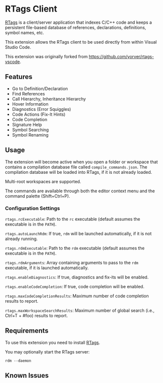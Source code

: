 # RTags Client

[RTags](https://github.com/Andersbakken/rtags) is a client/server application that indexes C/C++ code and keeps a persistent file-based database of references, declarations, definitions, symbol names, etc.

This extension allows the RTags client to be used directly from within Visual Studio Code.

This extension was originally forked from https://github.com/yorver/rtags-vscode.

## Features

* Go to Definition/Declaration
* Find References
* Call Hierarchy, Inheritance Hierarchy
* Hover Information
* Diagnostics (Error Squiggles)
* Code Actions (Fix-It Hints)
* Code Completion
* Signature Help
* Symbol Searching
* Symbol Renaming

## Usage

The extension will become active when you open a folder or workspace that contains a compilation database file called `compile_commands.json`. The compilation database will be loaded into RTags, if it is not already loaded.

Multi-root workspaces are supported.

The commands are available through both the editor context menu and the command palette (Shift+Ctrl+P).

### Configuration Settings

`rtags.rcExecutable`: Path to the `rc` executable (default assumes the executable is in the `PATH`).

`rtags.autoLaunchRdm`: If true, `rdm` will be launched automatically, if it is not already running.

`rtags.rdmExecutable`: Path to the `rdm` executable (default assumes the executable is in the `PATH`).

`rtags.rdmArguments`: Array containing arguments to pass to the `rdm` executable, if it is launched automatically.

`rtags.enableDiagnostics`: If true, diagnostics and fix-its will be enabled.

`rtags.enableCodeCompletion`: If true, code completion will be enabled.

`rtags.maxCodeCompletionResults`: Maximum number of code completion results to report.

`rtags.maxWorkspaceSearchResults`: Maximum number of global search (i.e., Ctrl+T + #foo) results to report.

## Requirements

To use this extension you need to install [RTags](https://github.com/Andersbakken/rtags).

You may optionally start the RTags server:

    rdm --daemon

## Known Issues
